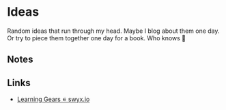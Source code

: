 # Ideas

Random ideas that run through my head. Maybe I blog about them one day. Or try to piece them together one day for a book. Who knows 🔮

## Notes

## Links

- [Learning Gears ∊ swyx.io](https://www.swyx.io/learning-gears/)
